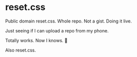 # reset.css
Public domain reset.css. Whole repo. Not a gist. Doing it live.

Just seeing if I can upload a repo from my phone.

Totally works. Now I knows. 👃

Also reset.css.

